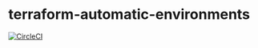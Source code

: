 # terraform-automatic-environments

[![CircleCI](https://circleci.com/gh/hugolesta/terraform-automatic-environments.svg?style=svg&circle-token=7f8c34093c3f6216505ded4e3bdf73272f85405b)](https://circleci.com/gh/hugolesta/workflows/terraform-automatic-environments)